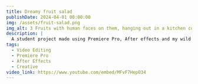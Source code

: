 ```yaml
---
title: Dreamy fruit salad
publishDate: 2024-04-01 00:00:00
img: /assets/fruit-salad.png
img_alt: 3 Fruits with human faces on them, hanging out in a kitchen counter.
description: |
  A student project made using Premiere Pro, After effects and my wild creativity.
tags:
  - Video Editing
  - Premiere Pro
  - After Effects
  - Creative
video_link: https://www.youtube.com/embed/MFvF7HepO34
---
```


